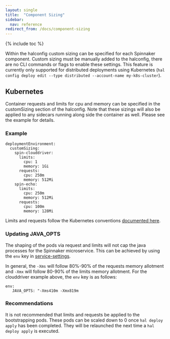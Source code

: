 ```yaml
---
layout: single
title:  "Component Sizing"
sidebar:
  nav: reference
redirect_from: /docs/component-sizing
---
```


{% include toc %}


Within the halconfig custom sizing can be specified for each Spinnaker component. Custom sizing must be manually added to the halconfig, there are no CLI commands or flags to enable these settings. This feature is currently only supported for distributed deployments using Kubernetes (`hal config deploy edit --type distributed --account-name my-k8s-cluster`).

## Kubernetes

Container requests and limits for cpu and memory can be specified in the customSizing section of the halconfig. Note that these sizings will also be applied to any sidecars running along side the container as well. Please see the example for details.

### Example
```
deploymentEnvironment:
  customSizing:
    spin-clouddriver:
      limits:
        cpu: 1
        memory: 1Gi
      requests:
        cpu: 250m
        memory: 512Mi
    spin-echo:
      limits:
        cpu: 250m
        memory: 512Mi
      requests:
        cpu: 100m
        memory: 128Mi
```

Limits and requests follow the Kubernetes conventions [documented here](https://kubernetes.io/docs/concepts/configuration/manage-compute-resources-container/).

### Updating JAVA_OPTS

The shaping of the pods via request and limits will not cap the java processes for the Spinnaker microservice. This can be achieved by using the `env` key in [service-settings](references/halyard/custom/#tweakable-service-settings).

In general, the `-Xms` will follow 80%-90% of the requests memory allotment and `-Xmx` will follow 80-90% of the limits memory allotment. For the clouddriver example above, the `env` key is as follows:

```
env:
   JAVA_OPTS: "-Xms410m -Xmx819m
```

### Recommendations

It is not recommended that limits and requests be applied to the bootstrapping pods. These pods can be scaled down to 0 once `hal deploy apply` has been completed. They will be relaunched the next time a `hal deploy apply` is executed.